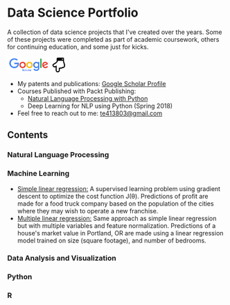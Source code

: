 # Data Science Portfolio

A collection of data science projects that I've created over the years. Some of these projects were completed as part of academic coursework, others for continuing education, and some just for kicks.

<img src="https://github.com/edwardsta/Data-Science-Portfolio/blob/master/Google_Scholar_logo_2015.png" width="98" height="37"/> <img src="https://github.com/edwardsta/Data-Science-Portfolio/blob/master/120px-Hand_down_font_awesome.png" width="35" height="35"/>
* My patents and publications: [Google Scholar Profile](https://scholar.google.com/citations?hl=en&user=TU6NdvoAAAAJ&view_op=list_works&gmla=AJsN-F7ZKzVe_EYhbPFninBgw6kF0HaIMBTuVGlO6zvPxempxA3Ot8dbo3GMfIiLivoDkaqLDRDpk6qOqAoxmpvaD0yGbtoGNtitf3izC2JjYw87Ao1H2KO01-kuWWDa-W3pCVRPK16ymFk59n4NT6nUmjwBxer00xEQQBtSfEFLBHMpacdQbJ3FJmtnIr6lCojDP_DQ2S0R&sciund=3997793742447824371)
* Courses Published with Packt Publishing:
  * [Natural Language Processing with Python](https://www.packtpub.com/big-data-and-business-intelligence/natural-language-processing-python-video)
  * Deep Learning for NLP using Python (Spring 2018)
* Feel free to reach out to me: te413803@gmail.com

## Contents

### Natural Language Processing

### Machine Learning
* [Simple linear regression:](https://github.com/edwardsta/simple-linear-regression) A supervised learning problem using gradient descent to optimize the cost function J(θ). Predictions of profit are made for a food truck company based on the population of the cities where they may wish to operate a new franchise.
* [Multiple linear regression:](https://github.com/edwardsta/multiple-linear-regression) Same approach as simple linear regression but with multiple variables and feature normalization. Predictions of a house's market value in Portland, OR are made using a linear regression model trained on size (square footage), and number of bedrooms.


### Data Analysis and Visualization

### Python

### R 
